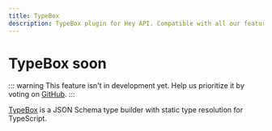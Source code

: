 ```yaml
---
title: TypeBox
description: TypeBox plugin for Hey API. Compatible with all our features.
---
```


# TypeBox <span data-soon>soon</span>

::: warning
This feature isn't in development yet. Help us prioritize it by voting on [GitHub](https://github.com/hey-api/openapi-ts/issues/1475).
:::

[TypeBox](https://github.com/sinclairzx81/typebox) is a JSON Schema type builder with static type resolution for TypeScript.

<!--@include: ../../sponsorship.md-->
